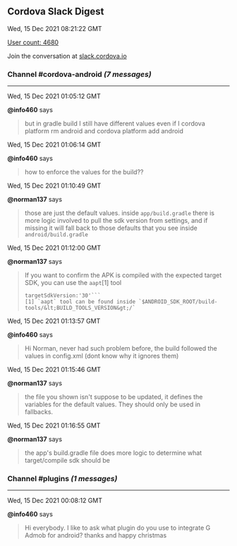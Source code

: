 ## Cordova Slack Digest
Wed, 15 Dec 2021 08:21:22 GMT

[User count: 4680](https://cordova.slack.com/)


Join the conversation at [slack.cordova.io](http://slack.cordova.io/)

### __Channel #cordova-android__ _(7 messages)_
---

Wed, 15 Dec 2021 01:05:12 GMT

__@info460__ says 
> but in gradle build I still have different values even if I cordova platform rm android and cordova platform add android
> 

Wed, 15 Dec 2021 01:06:14 GMT

__@info460__ says 
> how to enforce the values for the build??
> 

Wed, 15 Dec 2021 01:10:49 GMT

__@norman137__ says 
> those are just the default values. inside `app/build.gradle` there is more logic involved to pull the sdk version from settings, and if missing it will fall back to those defaults that you see inside `android/build.gradle`
> 

Wed, 15 Dec 2021 01:12:00 GMT

__@norman137__ says 
> If you want to confirm the APK is compiled with the expected target SDK, you can use the `aapt`[1] tool
> 
> ```aapt dump badging app-debug.apk  | grep target
> targetSdkVersion:'30'```
> [1] `aapt` tool can be found inside `$ANDROID_SDK_ROOT/build-tools/&lt;BUILD_TOOLS_VERSION&gt;/`
> 

Wed, 15 Dec 2021 01:13:57 GMT

__@info460__ says 
> Hi Norman, never had such problem before, the build followed the values in config.xml (dont know why it ignores them)
> 

Wed, 15 Dec 2021 01:15:46 GMT

__@norman137__ says 
> the file you shown isn't suppose to be updated, it defines the variables for the default values. They should only be used in fallbacks.
> 

Wed, 15 Dec 2021 01:16:55 GMT

__@norman137__ says 
> the app's build.gradle file does more logic to determine what target/compile sdk should be
> 

### __Channel #plugins__ _(1 messages)_
---

Wed, 15 Dec 2021 00:08:12 GMT

__@info460__ says 
> Hi everybody. I like to ask what plugin do you use to integrate G Admob for android? 
> thanks and happy christmas
> 

